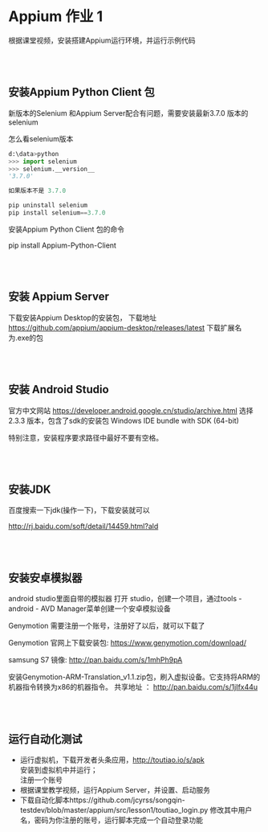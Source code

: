 
# Appium 作业 1 

根据课堂视频，安装搭建Appium运行环境，并运行示例代码

<br><br>
## 安装Appium Python Client 包
新版本的Selenium 和Appium Server配合有问题，需要安装最新3.7.0 版本的selenium

怎么看selenium版本
```python
d:\data>python
>>> import selenium
>>> selenium.__version__
'3.7.0'

如果版本不是 3.7.0 

pip uninstall selenium
pip install selenium==3.7.0
```

安装Appium Python Client 包的命令

pip install Appium-Python-Client


<br><br>
## 安装 Appium Server 

下载安装Appium Desktop的安装包，
下载地址 https://github.com/appium/appium-desktop/releases/latest
下载扩展名为.exe的包


<br><br>
## 安装 Android Studio

官方中文网站
https://developer.android.google.cn/studio/archive.html
选择2.3.3 版本，包含了sdk的安装包 Windows IDE bundle with SDK (64-bit)

特别注意，安装程序要求路径中最好不要有空格。


<br><br>
## 安装JDK
百度搜索一下jdk(操作一下)，下载安装就可以

http://rj.baidu.com/soft/detail/14459.html?ald

<br><br>
## 安装安卓模拟器

android studio里面自带的模拟器
打开 studio，创建一个项目，通过tools - android - AVD Manager菜单创建一个安卓模拟设备

Genymotion  需要注册一个账号，注册好了以后，就可以下载了

Genymotion 官网上下载安装包: https://www.genymotion.com/download/ 

samsung S7 镜像: http://pan.baidu.com/s/1mhPh9pA



安装Genymotion-ARM-Translation_v1.1.zip包，刷入虚拟设备。它支持将ARM的机器指令转换为x86的机器指令。 
共享地址 ： http://pan.baidu.com/s/1jIfx44u

<br><br>
## 运行自动化测试
- 运行虚拟机，下载开发者头条应用，http://toutiao.io/s/apk <br>
安装到虚拟机中并运行；<br>
注册一个账号<br>
- 根据课堂教学视频，运行Appium Server，并设置、启动服务<br>
- 下载自动化脚本https://github.com/jcyrss/songqin-testdev/blob/master/appium/src/lesson1/toutiao_login.py
修改其中用户名，密码为你注册的账号，运行脚本完成一个自动登录功能




 


